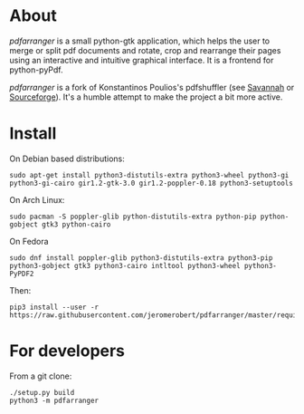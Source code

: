 # About

*pdfarranger* is a small python-gtk application, which helps the user to merge
or split pdf documents and rotate, crop and rearrange their pages using an
interactive and intuitive graphical interface. It is a frontend for
python-pyPdf.

*pdfarranger* is a fork of Konstantinos Poulios's pdfshuffler
(see [Savannah](https://savannah.nongnu.org/projects/pdfshuffler) or
[Sourceforge](http://sourceforge.net/projects/pdfshuffler)).
It's a humble attempt to make the project a bit more active.


# Install

On Debian based distributions:

```
sudo apt-get install python3-distutils-extra python3-wheel python3-gi python3-gi-cairo gir1.2-gtk-3.0 gir1.2-poppler-0.18 python3-setuptools
```

On Arch Linux:

```
sudo pacman -S poppler-glib python-distutils-extra python-pip python-gobject gtk3 python-cairo
```

On Fedora

```
sudo dnf install poppler-glib python3-distutils-extra python3-pip python3-gobject gtk3 python3-cairo intltool python3-wheel python3-PyPDF2
```

Then:

```
pip3 install --user -r https://raw.githubusercontent.com/jeromerobert/pdfarranger/master/requirements.txt
```

# For developers

From a git clone:

```
./setup.py build
python3 -m pdfarranger
```
